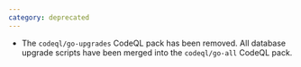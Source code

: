 ```yaml
---
category: deprecated
---
```

* The `codeql/go-upgrades` CodeQL pack has been removed. All database upgrade scripts have been merged into the `codeql/go-all` CodeQL pack.
